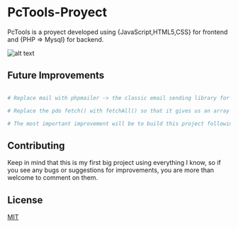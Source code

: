 # PcTools-Proyect

PcTools is a proyect developed using {JavaScript,HTML5,CSS} for frontend and {PHP => Mysql} for backend.

![alt text](https://github.com/ihabfallahy2/PcTools-Proyect/PcTools.jpg?raw=true)

## Future Improvements

```php

# Replace mail with phpmailer -> the classic email sending library for PHP.

# Replace the pdo fetch() with fetchAll() so that it gives us an array directly.

# The most important improvement will be to build this project following the mvc architecture pattern.

```

## Contributing

Keep in mind that this is my first big project using everything I know, so if you see any bugs or suggestions for improvements, you are more than welcome to comment on them.

## License
[MIT](https://choosealicense.com/licenses/mit/)
